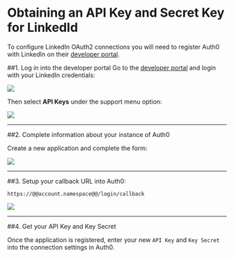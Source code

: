 # Obtaining an API Key and Secret Key for LinkedId

To configure LinkedIn OAuth2 connections you will need to register Auth0 with LinkedIn on their [developer portal](http://developer.linkedin.com/).

##1. Log in into the developer portal
Go to the [developer portal](http://developer.linkedin.com/) and login with your LinkedIn credentials:

![](//cdn.auth0.com/docs/img/linkedin-devportal-1.png)

Then select __API Keys__ under the support menu option:

![](//cdn.auth0.com/docs/img/linkedin-devportal-2.png)

---

##2. Complete information about your instance of Auth0

Create a new application and complete the form:

![](//cdn.auth0.com/docs/img/linkedin-devportal-3.png)

---

##3. Setup your callback URL into Auth0:

	https://@@account.namespace@@/login/callback

![](//cdn.auth0.com/docs/img/linkedin-devportal-4.png)

---

##4. Get your API Key and Key Secret

Once the application is registered, enter your new `API Key` and `Key Secret` into the connection settings in Auth0.




